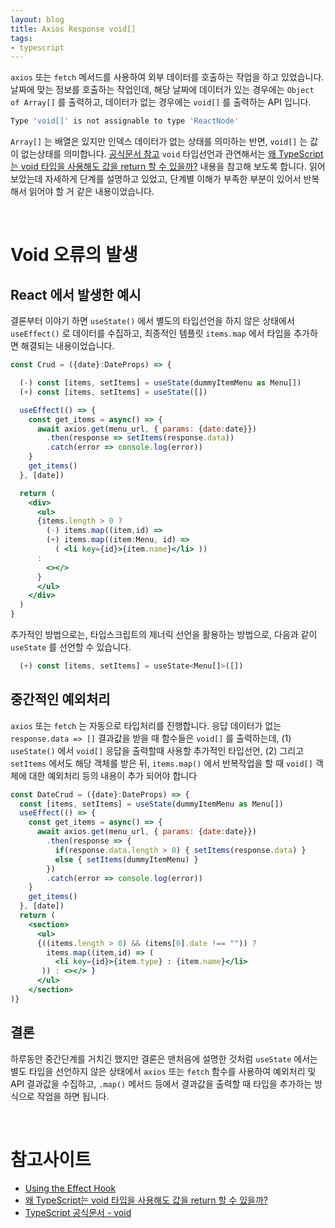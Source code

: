```yaml
---
layout: blog
title: Axios Response void[]
tags:
- typescript
---
```


`axios` 또는 `fetch` 메서드를 사용하여 외부 데이터를 호출하는 작업을 하고 있었습니다. 날짜에 맞는 정보를 호출하는 작업인데, 해당 날짜에 데이터가 있는 경우에는 `Object of Array[]` 를 출력하고, 데이터가 없는 경우에는 `void[]` 를 출력하는 API 입니다. 

```bash
Type 'void[]' is not assignable to type 'ReactNode'
```

`Array[]` 는 배열은 있지만 인덱스 데이터가 없는 상태를 의미하는 반면, `void[]` 는 값이 없는상태를 의미합니다. [공식문서 참고](https://www.typescriptlang.org/ko/docs/handbook/2/functions.html#void) `void` 타입선언과 관연해서는 [왜 TypeScript는 void 타입을 사용해도 값을 return 할 수 있을까?](https://pozafly.github.io/typescript/why-can-typescript-return-any-value-using-void/) 내용을 참고해 보도록 합니다. 읽어보았는데 자세하게 단계를 설명하고 있었고, 단계별 이해가 부족한 부분이 있어서 반복해서 읽어야 할 거 같은 내용이었습니다.

<br/>

# Void 오류의 발생
## React 에서 발생한 예시
결론부터 이야기 하면 `useState()` 에서 별도의 타입선언을 하지 않은 상태에서 `useEffect()` 로 데이터를 수집하고, 최종적인 템플릿 `items.map` 에서 타입을 추가하면 해결되는 내용이었습니다. 

```jsx
const Crud = ({date}:DateProps) => {

  (-) const [items, setItems] = useState(dummyItemMenu as Menu[])
  (+) const [items, setItems] = useState([])

  useEffect(() => {
    const get_items = async() => {
      await axios.get(menu_url, { params: {date:date}})
        .then(response => setItems(response.data)) 
        .catch(error => console.log(error))
    }
    get_items()
  }, [date])

  return (
    <div>
      <ul>
      {items.length > 0 ?
        (-) items.map((item,id) =>
        (+) items.map((item:Menu, id) =>
          ( <li key={id}>{item.name}</li> ))
      :
        <></>
      }
      </ul>
    </div>
  )
}
```

추가적인 방법으로는, 타입스크립트의 제너릭 선언을 활용하는 방법으로, 다음과 같이 `useState` 를 선언할 수 있습니다.
```jsx
  (+) const [items, setItems] = useState<Menu[]>([])
```

## 중간적인 예외처리
`axios` 또는 `fetch` 는 자동으로 타입처리를 진행합니다. 응답 데이터가 없는 `response.data => []` 결과값을 받을 때 함수들은 `void[]` 를 출력하는데, (1) `useState()` 에서 `void[]` 응답을 출력할때 사용할 추가적인 타입선언, (2) 그리고 `setItems` 에서도 해당 객체를 받은 뒤, `items.map()` 에서 반복작업을 할 때 `void[]` 객체에 대한 예외처리 등의 내용이 추가 되어야 합니다 

```jsx
const DateCrud = ({date}:DateProps) => {
  const [items, setItems] = useState(dummyItemMenu as Menu[])
  useEffect(() => {
    const get_items = async() => {
      await axios.get(menu_url, { params: {date:date}})
        .then(response => {
          if(response.data.length > 0) { setItems(response.data) } 
          else { setItems(dummyItemMenu) }
        }) 
        .catch(error => console.log(error))
    }
    get_items()
  }, [date])
  return (
    <section>
      <ul>
      {((items.length > 0) && (items[0].date !== "")) ?
        items.map((item,id) => (
          <li key={id}>{item.type} : {item.name}</li>
       )) : <></> }
      </ul>
    </section>
)}
```

## 결론
하루동안 중간단계를 거치긴 했지만 결론은 맨처음에 설명한 것처럼 `useState` 에서는 별도 타입을 선언하지 않은 상태에서 `axios` 또는 `fetch` 함수를 사용하여 예외처리 및 API 결과값을 수집하고, `.map()` 메서드 등에서 결과값을 출력할 때 타입을 추가하는 방식으로 작업을 하면 됩니다.

<br/>

# 참고사이트
- [Using the Effect Hook](https://legacy.reactjs.org/docs/hooks-effect.html)
- [왜 TypeScript는 void 타입을 사용해도 값을 return 할 수 있을까?](https://pozafly.github.io/typescript/why-can-typescript-return-any-value-using-void/)
- [TypeScript 공식문서 - void](https://www.typescriptlang.org/ko/docs/handbook/2/functions.html#void)